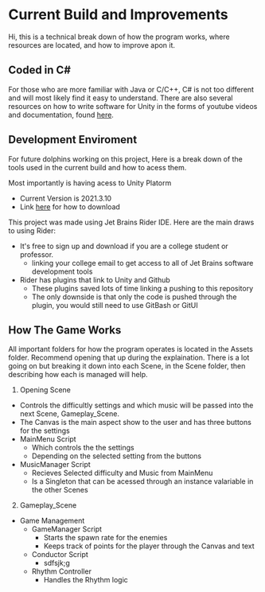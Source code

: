 # Current Build and Improvements
Hi, this is a technical break down of how the program works, where resources are located, and how to improve apon it.

## Coded in C#
For those who are more familiar with Java or C/C++, C# is not too different and will most likely find it easy to understand. There are also several resources on how to write software for Unity in the forms of youtube videos and documentation, found [here](https://docs.unity.com/). 

## Development Enviroment
For future dolphins working on this project, Here is a break down of the tools used in the current build and how to acess them.

Most importantly is having acess to Unity Platorm 
- Current Version is 2021.3.10
- Link [here](https://unity.com/download) for how to download 

This project was made using Jet Brains Rider IDE. Here are the main draws to using Rider:
- It's free to sign up and download if you are a college student or professor. 
  - linking your college email to get access to all of Jet Brains software development tools
- Rider has plugins that link to Unity and Github
  - These plugins saved lots of time linking a pushing to this repository 
  - The only downside is that only the code is pushed through the plugin, you would still need to use GitBash or GitUI

## How The Game Works
All important folders for how the program operates is located in the Assets folder. Recommend opening that up during the explaination. There is a lot going on but breaking it down into each Scene, in the Scene folder, then describing how each is managed will help. 

1. Opening Scene
  - Controls the difficultly settings and which music will be passed into the next Scene, Gameplay_Scene.
  - The Canvas is the main aspect show to the user and has three buttons for the settings
  - MainMenu Script 
    - Which controls the the settings 
    - Depending on the selected setting from the buttons
  - MusicManager Script 
    - Recieves Selected difficulty and Music from MainMenu
    - Is a Singleton that can be acessed through an instance valariable in the other Scenes 
  
2. Gameplay_Scene
  - Game Management  
    - GameManager Script
      -  Starts the spawn rate for the enemies
      -  Keeps track of points for the player through the Canvas and text
    - Conductor Script
      -   sdfsjk;g
    - Rhythm Controller
      -  Handles the Rhythm logic 
   

